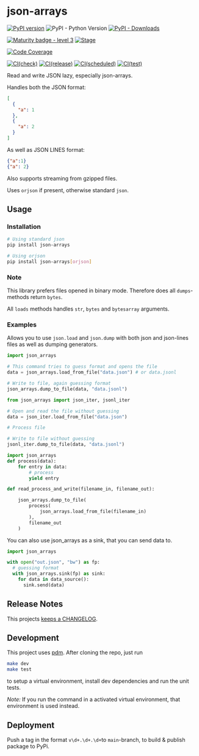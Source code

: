 # json-arrays

[![PyPI version](https://badge.fury.io/py/json-arrays.svg)](https://pypi.org/project/json-arrays/)
![PyPI - Python Version](https://img.shields.io/pypi/pyversions/json-arrays)
[![PyPI - Downloads](https://img.shields.io/pypi/dm/json-arrays)](https://pypi.org/project/json-arrays/)

[![Maturity badge - level 3](https://img.shields.io/badge/Maturity-Level%203%20--%20Stable-green.svg)](https://github.com/spraakbanken/getting-started/blob/main/scorecard.md)
[![Stage](https://img.shields.io/pypi/status/json-arrays)](https://pypi.org/project/json-arrays/)

[![Code Coverage](https://codecov.io/gh/spraakbanken/json-arrays-py/branch/main/graph/badge.svg)](https://codecov.io/gh/spraakbanken/json-arrays-py/)

[![CI(check)](https://github.com/spraakbanken/json-arrays-py/actions/workflows/check.yml/badge.svg)](https://github.com/spraakbanken/json-arrays-py/actions/workflows/check.yml)
[![CI(release)](https://github.com/spraakbanken/json-arrays-py/actions/workflows/release.yml/badge.svg)](https://github.com/spraakbanken/json-arrays-py/actions/workflows/release.yml)
[![CI(scheduled)](https://github.com/spraakbanken/json-arrays-py/actions/workflows/scheduled.yml/badge.svg)](https://github.com/spraakbanken/json-arrays-py/actions/workflows/scheduled.yml)
[![CI(test)](https://github.com/spraakbanken/json-arrays-py/actions/workflows/test.yml/badge.svg)](https://github.com/spraakbanken/json-arrays-py/actions/workflows/test.yml)

Read and write JSON lazy, especially json-arrays.

Handles both the JSON format:

```json
[
  {
    "a": 1
  },
  {
    "a": 2
  }
]
```

As well as JSON LINES format:

```json
{"a":1}
{"a": 2}
```

Also supports streaming from gzipped files.

Uses `orjson` if present, otherwise standard `json`.

## Usage

### Installation

```bash
# Using standard json
pip install json-arrays

# Using orjson
pip install json-arrays[orjson]

```

### Note

This library prefers files opened in binary mode.
Therefore does all `dumps`-methods return `bytes`.

All `loads` methods handles `str`, `bytes` and `bytesarray` arguments.

### Examples

Allows you to use `json.load` and `json.dump` with
both json and json-lines files as well as dumping generators.

```python
import json_arrays

# This command tries to guess format and opens the file
data = json_arrays.load_from_file("data.json") # or data.jsonl

# Write to file, again guessing format
json_arrays.dump_to_file(data, "data.jsonl")
```

```python
from json_arrays import json_iter, jsonl_iter

# Open and read the file without guessing
data = json_iter.load_from_file("data.json")

# Process file

# Write to file without guessing
jsonl_iter.dump_to_file(data, "data.jsonl")
```

```python
import json_arrays
def process(data):
    for entry in data:
        # process
        yield entry

def read_process_and_write(filename_in, filename_out):

    json_arrays.dump_to_file(
        process(
            json_arrays.load_from_file(filename_in)
        ),
        filename_out
    )
```

You can also use json_arrays as a sink, that you can send data to.

```python
import json_arrays

with open("out.json", "bw") as fp:
  # guessing format
  with json_arrays.sink(fp) as sink:
    for data in data_source():
      sink.send(data)
```

## Release Notes

This projects [keeps a CHANGELOG](./CHANGELOG.md).

## Development

This project uses [pdm](https://pdm-project.org).
After cloning the repo, just run

```bash
make dev
make test
```

to setup a virtual environment,
install dev dependencies
and run the unit tests.

_Note:_ If you run the command in a activated virtual environment,
that environment is used instead.

## Deployment

Push a tag in the format `v\d+.\d+.\d+`to `main`-branch, to build & publish package to PyPi.
